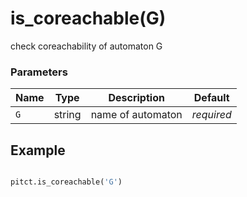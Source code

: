 # is_coreachable(G)

check coreachability of automaton G

### Parameters
| Name       | Type    | Description             |  Default   |
|------------|---------|-------------------------|------------|
| `G`        | string  | name of automaton       | *required* |


## Example

```python title="sample 1"

pitct.is_coreachable('G')

```
